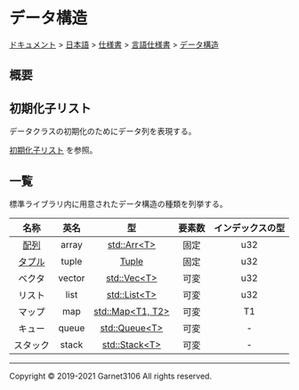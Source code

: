 # データ構造

[ドキュメント](../../../../index.md) > [日本語](../../../index.md) > [仕様書](../../index.md) > [言語仕様書](../index.md) > [データ構造](./index.md)

## 概要

## 初期化子リスト

データクラスの初期化のためにデータ列を表現する。

[初期化子リスト](./initlist/index.md) を参照。

## 一覧

標準ライブラリ内に用意されたデータ構造の種類を列挙する。

|名称|英名|型|要素数|インデックスの型|
|:-:|:-:|:-:|:-:|:-:|
|[配列](./array/index.md)|array|[std::Arr\<T>](nolink)|固定|u32|
|[タプル](./tuple/index.md)|tuple|[Tuple](nolink)|固定|u32|
|ベクタ|vector|[std::Vec\<T>](nolink)|可変|u32|
|リスト|list|[std::List\<T>](nolink)|可変|u32|
|マップ|map|[std::Map\<T1, T2>](nolink)|可変|T1|
|キュー|queue|[std::Queue\<T>](nolink)|可変|-|
|スタック|stack|[std::Stack\<T>](nolink)|可変|-|

---

Copyright © 2019-2021 Garnet3106 All rights reserved.
